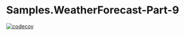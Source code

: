 # Samples.WeatherForecast-Part-9

[![codecov](https://codecov.io/gh/peteking/Samples.WeatherForecast-Part-9/branch/main/graph/badge.svg?token=48A4V1FK98)](https://codecov.io/gh/peteking/Samples.WeatherForecast-Part-9)
